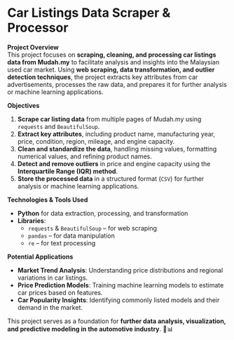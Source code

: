 # Car Listings Data Scraper & Processor

**Project Overview**  
This project focuses on **scraping, cleaning, and processing car listings data from Mudah.my** to facilitate analysis and insights into the Malaysian used car market. Using **web scraping, data transformation, and outlier detection techniques**, the project extracts key attributes from car advertisements, processes the raw data, and prepares it for further analysis or machine learning applications.  

**Objectives**  
1. **Scrape car listing data** from multiple pages of Mudah.my using `requests` and `BeautifulSoup`.  
2. **Extract key attributes**, including product name, manufacturing year, price, condition, region, mileage, and engine capacity.  
3. **Clean and standardize the data**, handling missing values, formatting numerical values, and refining product names.  
4. **Detect and remove outliers** in price and engine capacity using the **Interquartile Range (IQR) method**.  
5. **Store the processed data** in a structured format (`CSV`) for further analysis or machine learning applications.  

**Technologies & Tools Used**  
- **Python** for data extraction, processing, and transformation  
- **Libraries**:  
  - `requests` & `BeautifulSoup` – for web scraping  
  - `pandas` – for data manipulation  
  - `re` – for text processing 

**Potential Applications**  
- **Market Trend Analysis**: Understanding price distributions and regional variations in car listings.  
- **Price Prediction Models**: Training machine learning models to estimate car prices based on features.  
- **Car Popularity Insights**: Identifying commonly listed models and their demand in the market.  

This project serves as a foundation for **further data analysis, visualization, and predictive modeling in the automotive industry**. 🚗📊
